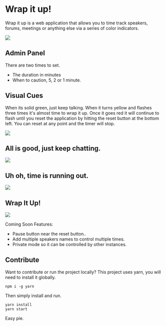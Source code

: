 # Wrap it up!

Wrap it up is a web application that allows you to time track speakers, forums, meetings or anything else via a series of color indicators.

<img src="https://i.imgsafe.org/d1/d193b8503d.png">

## Admin Panel
There are two times to set.
- The duration in minutes
- When to caution, 5, 2 or 1 minute.

## Visual Cues
When its solid green, just keep talking. When it turns yellow and flashes three times it's almost time to wrap it up. Once it goes red it will continue to flash until you reset the application by hitting the reset button at the bottom left.  You can reset at any point and the timer will stop.

<img src="https://i.imgsafe.org/d1/d190daa110.png">

## All is good, just keep chatting.
<img src="https://i.imgsafe.org/d1/d191b50901.png">

## Uh oh, time is running out.
<img src="https://i.imgsafe.org/d1/d1a930bdc0.png">

## Wrap It Up!
<img src="https://i.imgsafe.org/d1/d1a95dc70b.png">

Coming Soon Features:
- Pause button near the reset button..
- Add multiple speakers names to control multiple times.
- Private mode so it can be controlled by other instances.

## Contribute
Want to contribute or run the project locally? This project uses yarn, you will need to install it globally.

`npm i -g yarn`

Then simply install and run.

```
yarn install
yarn start
```

Easy pie.
